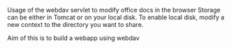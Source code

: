 Usage of the webdav servlet to modify office docs in the browser
Storage can be either in Tomcat or on your local disk.
To enable local disk, modify a new context to the directory you want to share.

Aim of this is to build a webapp using webdav
